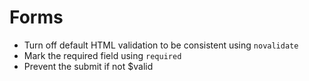 # Forms
- Turn off default HTML validation to be consistent using `novalidate`
- Mark the required field using `required`
- Prevent the submit if not $valid
